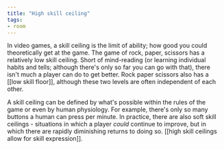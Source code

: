 ```yaml
---
title: "High skill ceiling"
tags: 
- room
---
```



In video games, a skill ceiling is the limit of ability; how good you could theoretically get at the game. The game of rock, paper, scissors has a relatively low skill ceiling. Short of mind-reading (or learning individual habits and tells; although there's only so far you can go with that), there isn't much a player can do to get better. Rock paper scissors also has a [[low skill floor]], although these two levels are often independent of each other.

A skill ceiling can be defined by what's possible within the rules of the game or even by human physiology. For example, there's only so many buttons a human can press per minute. In practice, there are also soft skill ceilings - situations in which a player *could* continue to improve, but in which there are rapidly diminishing returns to doing so.
[[high skill ceilings allow for skill expression]].